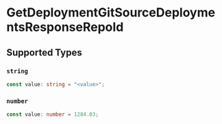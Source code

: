 # GetDeploymentGitSourceDeploymentsResponseRepoId


## Supported Types

### `string`

```typescript
const value: string = "<value>";
```

### `number`

```typescript
const value: number = 1284.03;
```

